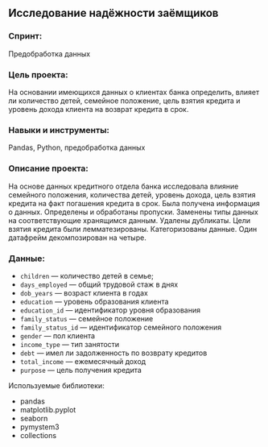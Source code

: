 ## Исследование надёжности заёмщиков

### Спринт: 
Предобработка данных

### Цель проекта:
На основании имеющихся данных о клиентах банка определить, влияет ли количество детей, семейное положение, цель взятия кредита и уровень дохода клиента на возврат кредита в срок.

### Навыки и инструменты:
Pandas, Python, предобработка данных

### Описание проекта:
На основе данных кредитного отдела банка исследовала влияние семейного положения,
количества детей, уровень дохода, цель взятия кредита на факт погашения кредита в срок. Была получена информация о данных. Определены и обработаны пропуски. Заменены типы данных на соответствующие хранящимся данным. Удалены дубликаты. Цели взятия кредита были лемматезированы. Категоризованы данные. Один датафрейм декомпозирован на четыре.

### Данные:
- `children` — количество детей в семье;
- `days_employed` — общий трудовой стаж в днях
- `dob_years` — возраст клиента в годах
- `education` — уровень образования клиента
- `education_id` — идентификатор уровня образования
- `family_status` — семейное положение
- `family_status_id` — идентификатор семейного положения
- `gender` — пол клиента
- `income_type` — тип занятости
- `debt` — имел ли задолженность по возврату кредитов
- `total_income` — ежемесячный доход
- `purpose` — цель получения кредита

Используемые библиотеки:
- pandas
- matplotlib.pyplot
- seaborn
- pymystem3
- collections